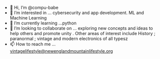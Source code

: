 - 👋 Hi, I’m @compu-babe
- 👀 I’m interested in ... cybersecurity and app development. ML and Machine Learning
- 🌱 I’m currently learning ...python
- 💞️ I’m looking to collaborate on ... exploring new concepts and ideas to help others and promote unity . Other areas of interest include History ; paranormal ; vintage and modern electronics of all typesz 
- 📫 How to reach me ... vintagelifestyle@newenglandmountainlifestyle.org

<!---
compu-babe/compu-babe is a ✨ special ✨ repository because its `README.md` (this file) appears on your GitHub profile.
You can click the Preview link to take a look at your changes.
--->
